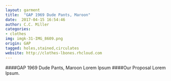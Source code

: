 ```yaml
---
layout: garment
title:  "GAP 1969 Dude Pants, Maroon"
date:  2017-04-15 16:54:46
author: C.C. Miller
categories:
- clothes
img: imgk-31-IMG_8609.png
origin: GAP
tagged: holes,stained,circulates
website: http://clothes-lbones.rhcloud.com
---
```

####GAP 1969 Dude Pants, Maroon
Lorem Ipsum
####Our Proposal
Lorem Ipsum.